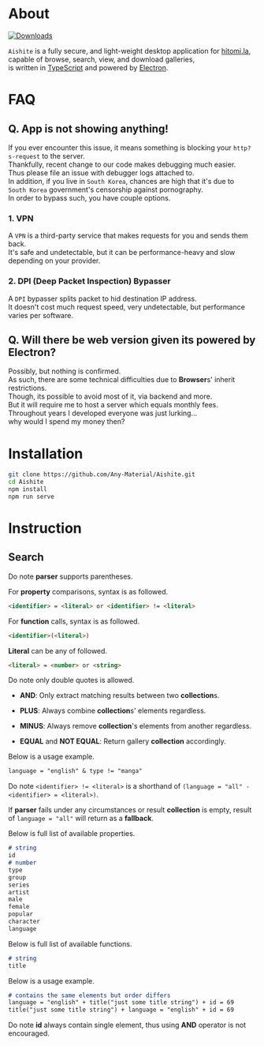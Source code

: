 # About


[comment]: [![Discord](https://discordapp.com/api/guilds/954812774956036097/widget.png?style=shield)](https://discord.gg/U8SRTpnwvg)
[![Downloads](https://img.shields.io/github/downloads/Any-Material/Aishite/total.svg)](https://github.com/Any-Material/Aishite/releases)


`Aishite` is a fully secure, and light-weight desktop application for [hitomi.la](https://hitomi.la),<br>
capable of browse, search, view, and download galleries,<br>
is written in [TypeScript](https://github.com/microsoft/TypeScript) and powered by [Electron](https://github.com/electron).<br>

# FAQ

## Q. **App** is not showing anything!

If you ever encounter this issue, it means something is blocking your `http?s-request` to the server.<br>
Thankfully, recent change to our code makes debugging much easier.<br>
Thus please file an issue with debugger logs attached to.<br>
In addition, if you live in `South Korea`, chances are high that it's due to<br>
`South Korea` government's censorship against pornography.<br>
In order to bypass such, you have couple options.<br>

### 1. **VPN**

A `VPN` is a third-party service that makes requests for you and sends them back.<br>
It's safe and undetectable, but it can be performance-heavy and slow depending on your provider.<br>

### 2. **DPI** (Deep Packet Inspection) **Bypasser**

A `DPI` bypasser splits packet to hid destination IP address.<br>
It doesn't cost much request speed, very undetectable, but performance varies per software.<br>

## Q. Will there be **web version** given its powered by Electron?

Possibly, but nothing is confirmed.<br>
As such, there are some technical difficulties due to **Browser**s' inherit restrictions.<br>
Though, its possible to avoid most of it, via backend and more.<br>
But it will require me to host a server which equals monthly fees.<br>
Throughout years I developed everyone was just lurking...<br>
why would I spend my money then?<br>

# Installation

```bash
git clone https://github.com/Any-Material/Aishite.git
cd Aishite
npm install
npm run serve
```

# Instruction

## Search

Do note **parser** supports parentheses.<br>

For **property** comparisons, syntax is as followed.<br>

```md
<identifier> = <literal> or <identifier> != <literal>
```

For **function** calls, syntax is as followed.<br>

```md
<identifier>(<literal>)
```

**Literal** can be any of followed.<br>

```md
<literal> = <number> or <string>
```

Do note only double quotes is allowed.<br>

- **AND**: Only extract matching results between two **collection**s.<br>

- **PLUS**: Always combine **collection**s' elements regardless.<br>

- **MINUS**: Always remove **collection**'s elements from another regardless.<br>

- **EQUAL** and **NOT EQUAL**: Return gallery **collection** accordingly.<br>

Below is a usage example.<br>

```md
language = "english" & type != "manga"
```

Do note `<identifier> != <literal>` is a shorthand of `(language = "all" - <identifier> = <literal>)`.<br>

If **parser** fails under any circumstances or result **collection** is empty, result of `language = "all"` will return as a **fallback**.<br>

Below is full list of available properties.<br>

```md
# string
id
# number
type
group
series
artist
male
female
popular
character
language
```

Below is full list of available functions.<br>

```md
# string
title
```

Below is a usage example.<br>

```md
# contains the same elements but order differs
language = "english" + title("just some title string") + id = 69
title("just some title string") + language = "english" + id = 69
```

Do note **id** always contain single element, thus using **AND** operator is not encouraged.<br>
